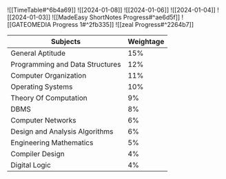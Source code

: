 ![[TimeTable#^6b4a69]]
![[2024-01-08]]
![[2024-01-06]]
![[2024-01-04]]
![[2024-01-03]]
![[MadeEasy ShortNotes Progress#^ae6d5f]]
![[GATEOMEDIA Progress 1#^2fb335]]
![[zeal Progress#^2264b7]]

| **Subjects**                    | **Weightage** |
| ------------------------------- | ------------- |
| General Aptitude                | 15%           |
| Programming and Data Structures | 12%           |
| Computer Organization           | 11%           |
| Operating Systems               | 10%           |
| Theory Of Computation           | 9%            |
| DBMS                            | 8%            |
| Computer Networks               | 6%            |
| Design and Analysis Algorithms  | 6%            |
| Engineering Mathematics         | 5%            |
| Compiler Design                 | 4%            |
| Digital Logic                   | 4%            |
